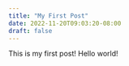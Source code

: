 ```yaml
---
title: "My First Post"
date: 2022-11-20T09:03:20-08:00
draft: false
---
```


This is my first post! Hello world!
